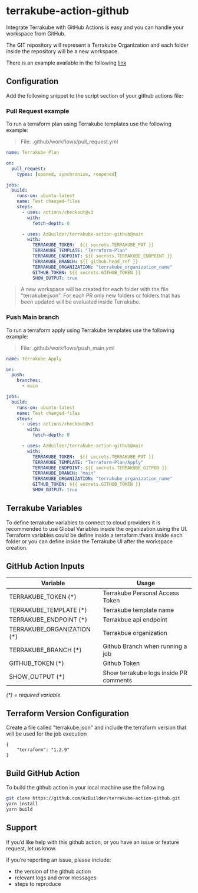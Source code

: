 # terrakube-action-github

Integrate Terrakube with GitHub Actions is easy and you can handle your workspace from GitHub.

The GIT repository will represent a Terrakube Organization and each folder inside the repository will be a new workspace.

There is an example available in the following [link](https://github.com/AzBuilder/terraform-sample-repository)

## Configuration

Add the following snippet to the script section of your github actions file:

### Pull Request example

To run a terraform plan using Terrakube templates use the following example:
> File: .github/workflows/pull_request.yml
```yaml
name: Terrakube Plan

on:
  pull_request:
    types: [opened, synchronize, reopened]

jobs:
  build:
    runs-on: ubuntu-latest
    name: Test changed-files
    steps:
      - uses: actions/checkout@v3
        with:
          fetch-depth: 0

      - uses: AzBuilder/terrakube-action-github@main
        with:
          TERRAKUBE_TOKEN:  ${{ secrets.TERRAKUBE_PAT }} 
          TERRAKUBE_TEMPLATE: "Terraform-Plan"
          TERRAKUBE_ENDPOINT: ${{ secrets.TERRAKUBE_ENDPOINT }}  
          TERRAKUBE_BRANCH: ${{ github.head_ref }}
          TERRAKUBE_ORGANIZATION: "terrakube_organization_name"
          GITHUB_TOKEN: ${{ secrets.GITHUB_TOKEN }}
          SHOW_OUTPUT: true

```
> A new workspace will be created for each folder with the file "terrakube.json". For each PR only new folders or folders that has been updated will be evaluated inside Terrakube.

### Push Main branch

To run a terraform apply using Terrakube templates use the following example:
> File: .github/workflows/push_main.yml
```yaml
name: Terrakube Apply

on:
  push:
    branches:
      - main

jobs:
  build:
    runs-on: ubuntu-latest
    name: Test changed-files
    steps:
      - uses: actions/checkout@v3
        with:
          fetch-depth: 0

      - uses: AzBuilder/terrakube-action-github@main
        with:
          TERRAKUBE_TOKEN:  ${{ secrets.TERRAKUBE_PAT }} 
          TERRAKUBE_TEMPLATE: "Terraform-Plan/Apply"
          TERRAKUBE_ENDPOINT: ${{ secrets.TERRAKUBE_GITPOD }}  
          TERRAKUBE_BRANCH: "main"
          TERRAKUBE_ORGANIZATION: "terrakube_organization_name"
          GITHUB_TOKEN: ${{ secrets.GITHUB_TOKEN }}
          SHOW_OUTPUT: true

```

## Terrakube Variables

To define terrakube variables to connect to cloud providers it is recommended to use Global Variables inside the organization using the UI.
Terraform variables could be define inside a terraform.tfvars inside each folder or you can define inside the Terrakube UI after the workspace creation.


## GitHub Action Inputs

| Variable                         | Usage                                              |
| -------------------------------- | -------------------------------------------------- |
| TERRAKUBE_TOKEN (*)              | Terrakube Personal Access Token                    |
| TERRAKUBE_TEMPLATE (*)           | Terrakube template name                            |
| TERRAKUBE_ENDPOINT (*)           | Terrakbue api endpoint                             |
| TERRAKUBE_ORGANIZATION (*)       | Terrakbue organization                             |
| TERRAKUBE_BRANCH (*)             | Github Branch when running a job                   |
| GITHUB_TOKEN (*)                 | Github Token                                       |
| SHOW_OUTPUT (*)                  | Show terrakube logs inside PR comments             |

_(*) = required variable._

## Terraform Version Configuration

Create a file called "terrakube.json" and include the terraform version that will be used for the job execution

```
{
	"terraform": "1.2.9"
}
```

## Build GitHub Action

To build the github action in your local machine use the following.

```bash
git clone https://github.com/AzBuilder/terrakube-action-github.git
yarn install
yarn build
```

## Support
If you’d like help with this github action, or you have an issue or feature request, let us know.

If you’re reporting an issue, please include:

- the version of the github action
- relevant logs and error messages
- steps to reproduce

